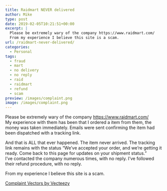 ```yaml
---
title: Raidmart NEVER delivered
author: Mike
type: post
date: 2019-02-05T10:21:51+00:00
excerpt: |
  Please be extremely wary of the company https://www.raidmart.com/
  From my experience I believe this site is a scam.
url: /raidmart-never-delivered/
categories:
  - Personal
tags:
  - fraud
  - mart
  - no delivery
  - no reply
  - raid
  - raidmart
  - refund
  - scam
preview: /images/complaint.png
image: /images/complaint.png
---
```

 

Please be extremely wary of the company&nbsp;https://www.raidmart.com/  
My experience with them has been that I ordered a item from them, the money was taken immediately. Emails were sent confirming the item had been dispatched with a tracking link.

And that is ALL that ever happened. The item never arrived. The tracking link remains with the status &#8220;We&#8217;ve accepted your order, and we&#8217;re getting it ready. Come back to this page for updates on your shipment status.&#8221;  
I&#8217;ve contacted the company numerous times, with no reply. I&#8217;ve followed their refund procedure, with no reply.

From my experience I believe this site is a scam.

<a href="https://www.vecteezy.com/free-vector/complaint">Complaint Vectors by Vecteezy</a>